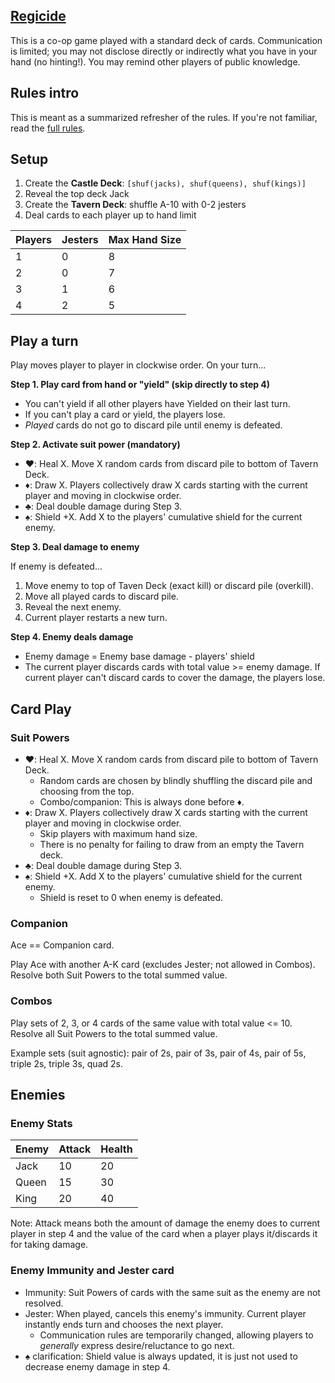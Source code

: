 ## [Regicide](https://boardgamegeek.com/boardgame/307002/regicide)

This is a co-op game played with a standard deck of cards. Communication is limited; you may not disclose directly or indirectly what you have in your hand (no hinting!). You may remind other players of public knowledge.

## Rules intro

This is meant as a summarized refresher of the rules. If you're not familiar, read the [full rules](https://www.regicidegame.com/site_files/33132/upload_files/RegicideRulesA4.pdf?dl=1).

## Setup

1. Create the **Castle Deck**: `[shuf(jacks), shuf(queens), shuf(kings)]`
1. Reveal the top deck Jack
1. Create the **Tavern Deck**: shuffle A-10 with 0-2 jesters
1. Deal cards to each player up to hand limit

|Players|Jesters|Max Hand Size|
|-|-|-|
|1|0|8|
|2|0|7|
|3|1|6|
|4|2|5|

## Play a turn

Play moves player to player in clockwise order. On your turn...

**Step 1. Play card from hand or "yield" (skip directly to step 4)**

* You can't yield if all other players have Yielded on their last turn.
* If you can't play a card or yield, the players lose.
* _Played_ cards do not go to discard pile until enemy is defeated.

**Step 2. Activate suit power (mandatory)**

* ♥️: Heal X. Move X random cards from discard pile to bottom of Tavern Deck.
* ♦️: Draw X. Players collectively draw X cards starting with the current player and moving in clockwise order.
* ♣️: Deal double damage during Step 3.
* ♠️: Shield +X. Add X to the players' cumulative shield for the current enemy.

**Step 3. Deal damage to enemy**

If enemy is defeated...

1. Move enemy to top of Taven Deck (exact kill) or discard pile (overkill).
1. Move all played cards to discard pile.
1. Reveal the next enemy.
1. Current player restarts a new turn.

**Step 4. Enemy deals damage**

* Enemy damage = Enemy base damage - players' shield
* The current player discards cards with total value >= enemy damage. If current player can't discard cards to cover the damage, the players lose.

## Card Play

### Suit Powers

* ♥️: Heal X. Move X random cards from discard pile to bottom of Tavern Deck.
    * Random cards are chosen by blindly shuffling the discard pile and choosing from the top.
    * Combo/companion: This is always done before ♦️.
* ♦️: Draw X. Players collectively draw X cards starting with the current player and moving in clockwise order.
    * Skip players with maximum hand size.
    * There is no penalty for failing to draw from an empty the Tavern deck.
* ♣️: Deal double damage during Step 3.
* ♠️: Shield +X. Add X to the players' cumulative shield for the current enemy.
    * Shield is reset to 0 when enemy is defeated.

### Companion

Ace == Companion card.

Play Ace with another A-K card (excludes Jester; not allowed in Combos). Resolve both Suit Powers to the total summed value.

### Combos

Play sets of 2, 3, or 4 cards of the same value with total value <= 10. Resolve all Suit Powers to the total summed value.

Example sets (suit agnostic): pair of 2s, pair of 3s, pair of 4s, pair of 5s, triple 2s, triple 3s, quad 2s.

## Enemies

### Enemy Stats

|Enemy|Attack|Health|
|-|-|-|
|Jack|10|20|
|Queen|15|30|
|King|20|40|

Note: Attack means both the amount of damage the enemy does to current player in step 4 and the value of the card when a player plays it/discards it for taking damage.

### Enemy Immunity and Jester card

* Immunity: Suit Powers of cards with the same suit as the enemy are not resolved.
* Jester: When played, cancels this enemy's immunity. Current player instantly ends turn and chooses the next player.
    * Communication rules are temporarily changed, allowing players to _generally_ express desire/reluctance to go next.
* ♠️ clarification: Shield value is always updated, it is just not used to decrease enemy damage in step 4.
